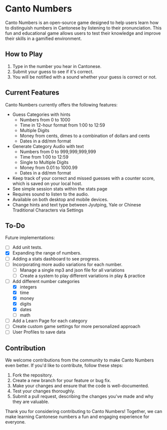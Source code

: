 # Canto Numbers

Canto Numbers is an open-source game designed to help users learn how to distinguish numbers in Cantonese by listening to their pronunciation. This fun and educational game allows users to test their knowledge and improve their skills in a gamified environment.

## How to Play

1. Type in the number you hear in Cantonese.
2. Submit your guess to see if it's correct.
3. You will be notified with a sound whether your guess is correct or not.

## Current Features

Canto Numbers currently offers the following features:

- Guess Categories with hints
  - Numbers from 0 to 1000
  - Time in 12-hour format from 1:00 to 12:59
  - Multiple Digits
  - Money from cents, dimes to a combination of dollars and cents
  - Dates in a dd/mm format
- Generate Category Audio with text
  - Numbers from 0 to 999,999,999,999
  - Time from 1:00 to 12:59
  - Single to Multiple Digits
  - Money from 0.01 to 1000.99
  - Dates in a dd/mm format
- Keep track of your correct and missed guesses with a counter score, which is saved on your local host.
- See simple session stats within the stats page
- Requires sound to listen to the audio.
- Available on both desktop and mobile devices.
- Change hints and text type between Jyutping, Yale or Chinese Traditional Characters via Settings

## To-Do

Future implementations:

- [ ] Add unit tests.
- [x] Expanding the range of numbers.
- [ ] Adding a stats dashboard to see progress.
- [ ] Incorporating more audio variations for each number.
  - [ ] Manage a single mp3 and json file for all variations
  - [ ] Create a system to play different variations in play & practice
- [ ] Add different number categories
  - [x] integers
  - [x] time
  - [x] money
  - [x] digits
  - [x] dates
  - [ ] math
- [ ] Add a Learn Page for each category
- [ ] Create custom game settings for more personalized approach
- [ ] User Profiles to save data

## Contribution

We welcome contributions from the community to make Canto Numbers even better. If you'd like to contribute, follow these steps:

1. Fork the repository.
2. Create a new branch for your feature or bug fix.
3. Make your changes and ensure that the code is well-documented.
4. Test your changes thoroughly.
5. Submit a pull request, describing the changes you've made and why they are valuable.

Thank you for considering contributing to Canto Numbers! Together, we can make learning Cantonese numbers a fun and engaging experience for everyone.
